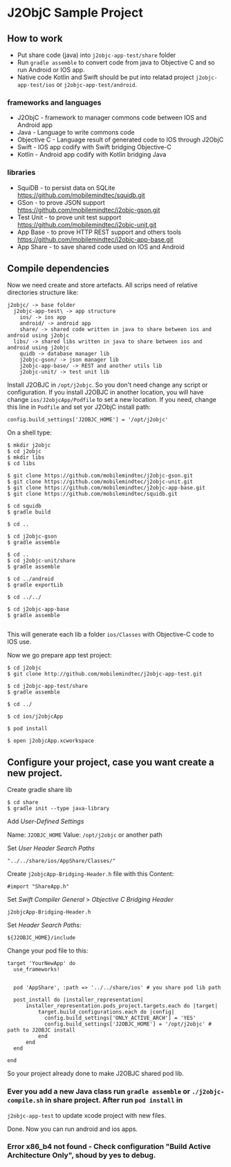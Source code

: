 

# J2ObjC Sample Project

## How to work

* Put share code (java) into `j2objc-app-test/share` folder
* Run `gradle assemble` to convert code from java to Objective C and so run Android or IOS app.
* Native code Kotlin and Swift should be put into relatad project `j2objc-app-test/ios` or `j2objc-app-test/android`.

### frameworks and languages

* J2ObjC - framework to manager commons code between IOS and Android app
* Java - Language to write commons code
* Objective C - Language result of generated code to IOS through J2ObjC
* Swift - IOS app codify with Swift bridging Objective-C
* Kotlin - Android app codify with Kotlin bridging Java

### libraries

* SquiDB - to persist data on SQLite https://github.com/mobilemindtec/squidb.git
* GSon  - to prove JSON support https://github.com/mobilemindtec/j2objc-gson.git
* Test Unit  - to prove unit test support https://github.com/mobilemindtec/j2objc-unit.git
* App Base  - to prove HTTP REST support and others tools https://github.com/mobilemindtec/j2objc-app-base.git
* App Share - to save shared code used on IOS and Android

## Compile dependencies

Now we need create and store artefacts. All scrips need of relative directories structure like:

```
j2objc/ -> base folder
  j2objc-app-test\ -> app structure
    ios/ -> ios app
    android/ -> android app
    share/ -> shared code written in java to share between ios and android using j2objc
  libs/ -> shared libs written in java to share between ios and android using j2objc
    quidb -> database manager lib
    j2objc-gson/ -> json manager lib
    j2objc-app-base/ -> REST and another utils lib
    j2objc-unit/ -> test unit lib

```

Install J2OBJC in `/opt/j2objc`. So you don't need change any script or configuration. If you install J2OBJC in another location, you will have change `ios/J2objcApp/Podfile` to set a new location. If you need, change this line in `Podfile` and set yor J2ObjC install path:

```
config.build_settings['J2OBJC_HOME'] = '/opt/j2objc'
```


On a shell type:

```
$ mkdir j2objc
$ cd j2objc
$ mkdir libs
$ cd libs

$ git clone https://github.com/mobilemindtec/j2objc-gson.git
$ git clone https://github.com/mobilemindtec/j2objc-unit.git
$ git clone https://github.com/mobilemindtec/j2objc-app-base.git
$ git clone https://github.com/mobilemindtec/squidb.git

$ cd squidb
$ gradle build

$ cd ..

$ cd j2objc-gson
$ gradle assemble

$ cd ..
$ cd j2objc-unit/share
$ gradle assemble

$ cd ../android
$ gradle exportLib

$ cd ../../

$ cd j2objc-app-base
$ gradle assemble


```

This will generate each lib a folder `ios/Classes` with Objective-C code to IOS use.

Now we go prepare app test project:

```
$ cd j2objc
$ git clone http://github.com/mobilemindtec/j2objc-app-test.git

$ cd j2objc-app-test/share
$ gradle assemble

$ cd ../

$ cd ios/j2objcApp

$ pod install

$ open j2objcApp.xcworkspace

```

## Configure your project, case you want create a new project.

Create gradle share lib

```
$ cd share
$ gradle init --type java-library
```

Add *User-Defined Settings*

Name: `J2OBJC_HOME`
Value: `/opt/j2objc` or another path

Set *User Header Search Paths*

`"../../share/ios/AppShare/Classes/"`

Create `j2objcApp-Bridging-Header.h` file with this Content:

`#import "ShareApp.h"`

Set *Swift Compiler General* >  *Objective C Bridging Header*

`j2objcApp-Bridging-Header.h`

Set *Header Search Paths:*

`${J2OBJC_HOME}/include`


Change your pod file to this:

```
target 'YourNewApp' do
  use_frameworks!


  pod 'AppShare', :path => '../../share/ios' # you share pod lib path

  post_install do |installer_representation|
      installer_representation.pods_project.targets.each do |target|
          target.build_configurations.each do |config|
            config.build_settings['ONLY_ACTIVE_ARCH'] = 'YES'
            config.build_settings['J2OBJC_HOME'] = '/opt/j2objc' # path to J2OBJC install
          end
      end
  end

end
```

So your project already done to make J2OBJC shared pod lib.


### Ever you add a new Java class run `gradle assemble` or `./j2objc-compile.sh` in share project. After run `pod install` in
`j2objc-app-test` to update xcode project with new files.


Done. Now you can run android and ios apps.

### Error x86_b4 not found - Check configuration "Build Active Architecture Only", shoud by yes to debug.
